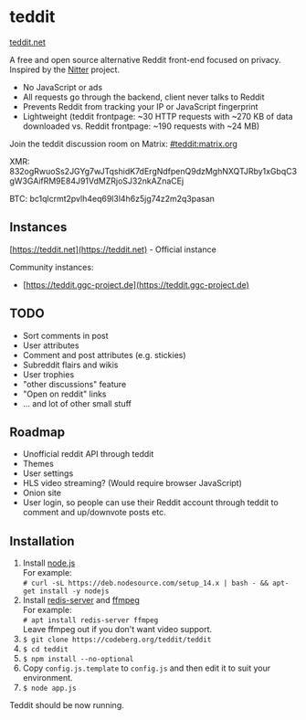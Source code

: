 # teddit


[teddit.net](https://teddit.net)


A free and open source alternative Reddit front-end focused on privacy.
Inspired by the [Nitter](https://github.com/zedeus/nitter) project.

* No JavaScript or ads
* All requests go through the backend, client never talks to Reddit
* Prevents Reddit from tracking your IP or JavaScript fingerprint
* Lightweight (teddit frontpage: ~30 HTTP requests with ~270 KB of data downloaded vs. Reddit frontpage: ~190 requests with ~24 MB)

Join the teddit discussion room on Matrix: [#teddit:matrix.org](https://matrix.to/#/#teddit:matrix.org)

XMR: 832ogRwuoSs2JGYg7wJTqshidK7dErgNdfpenQ9dzMghNXQTJRby1xGbqC3gW3GAifRM9E84J91VdMZRjoSJ32nkAZnaCEj

BTC: bc1qlcrmt2pvlh4eq69l3l4h6z5jg74z2m2q3pasan

## Instances

[https://teddit.net](https://teddit.net) - Official instance

Community instances:

* [https://teddit.ggc-project.de](https://teddit.ggc-project.de)

## TODO

* Sort comments in post
* User attributes
* Comment and post attributes (e.g. stickies)
* Subreddit flairs and wikis
* User trophies
* "other discussions" feature
* "Open on reddit" links
* ... and lot of other small stuff

## Roadmap

* Unofficial reddit API through teddit
* Themes
* User settings
* HLS video streaming? (Would require browser JavaScript)
* Onion site
* User login, so people can use their Reddit account through teddit to comment and up/downvote posts etc.

## Installation

1. Install [node.js](https://nodejs.org/en/)\
For example:\
`# curl -sL https://deb.nodesource.com/setup_14.x | bash - && apt-get install -y nodejs`
1. Install [redis-server](https://redis.io/) and [ffmpeg](https://ffmpeg.org/)\
For example:\
`# apt install redis-server ffmpeg`\
Leave ffmpeg out if you don't want video support.
1. `$ git clone https://codeberg.org/teddit/teddit`
1. `$ cd teddit`
1. `$ npm install --no-optional`
1. Copy `config.js.template` to `config.js` and then edit it to suit your environment.
1. `$ node app.js`

Teddit should be now running.

